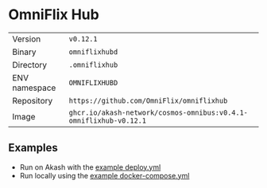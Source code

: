# OmniFlix Hub

| | |
|---|---|
|Version|`v0.12.1`|
|Binary|`omniflixhubd`|
|Directory|`.omniflixhub`|
|ENV namespace|`OMNIFLIXHUBD`|
|Repository|`https://github.com/OmniFlix/omniflixhub`|
|Image|`ghcr.io/akash-network/cosmos-omnibus:v0.4.1-omniflixhub-v0.12.1`|

## Examples

- Run on Akash with the [example deploy.yml](./deploy.yml)
- Run locally using the [example docker-compose.yml](./docker-compose.yml)
